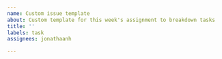 ```yaml
---
name: Custom issue template
about: Custom template for this week's assignment to breakdown tasks
title: ''
labels: task
assignees: jonathaanh

---
```



